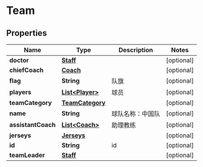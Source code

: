 
# Team

## Properties
Name | Type | Description | Notes
------------ | ------------- | ------------- | -------------
**doctor** | [**Staff**](Staff.md) |  |  [optional]
**chiefCoach** | [**Coach**](Coach.md) |  |  [optional]
**flag** | **String** | 队旗 |  [optional]
**players** | [**List&lt;Player&gt;**](Player.md) | 球员 |  [optional]
**teamCategory** | [**TeamCategory**](TeamCategory.md) |  |  [optional]
**name** | **String** | 球队名称：中国队 |  [optional]
**assistantCoach** | [**List&lt;Coach&gt;**](Coach.md) | 助理教练 |  [optional]
**jerseys** | [**Jerseys**](Jerseys.md) |  |  [optional]
**id** | **String** | id |  [optional]
**teamLeader** | [**Staff**](Staff.md) |  |  [optional]



